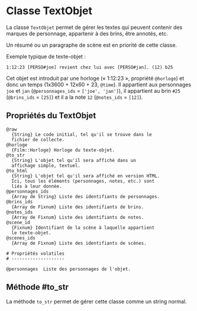# Classe TextObjet

La classe `TextObjet` permet de gérer les textes qui peuvent contenir des marques de personnage, appartenir à des brins, être annotés, etc.

Un résumé ou un paragraphe de scène est en priorité de cette classe.

Exemple typique de texte-objet :

    1:12:23 [PERSO#joe] revient chez lui avec [PERSO#jan]. (12) b25

Cet objet est introduit par une horloge (« 1:12:23 », propriété `@horloge`) et donc un temps (1x3600 + 12x60 + 23, `@time`). Il appartient aux personnages `joe` et `jan` (`@personnages_ids` = `['joe', 'jan']`), il appartient au brin `#25` (`@brins_ids` = `[25]`) et il a la note `12` (`@notes_ids` = `[12]`).

## Propriétés du TextObjet

    @raw              
      {String} Le code initial, tel qu'il se trouve dans le
      fichier de collecte.
    @horloge
      {Film::Horloge} Horloge du texte-objet.
    @to_str           
      {String} L'objet tel qu'il sera affiché dans un
      affichage simple, textuel.
    @to_html
      {String} L'objet tel qu'il sera affiché en version HTML.
      Ici, tous les éléments (personnages, notes, etc.) sont
      liés à leur donnée.
    @personnages_ids  
      {Array de String} Liste des identifiants de personnages.
    @brins_ids
      {Array de Fixnum} Liste des identifiants de brins.
    @notes_ids
      {Array de Fixnum} Liste des identifiants de notes.
    @scene_id
      {Fixnum} Identifiant de la scène à laquelle appartient
      le texte-objet.
    @scenes_ids
      {Array de Fixnum} Liste des identifiants de scènes.

    # Propriétés volatiles
    # --------------------

    @personnages  Liste des personnages de l'objet.

## Méthode #to_str

La méthode `to_str` permet de gérer cette classe comme un string normal.

